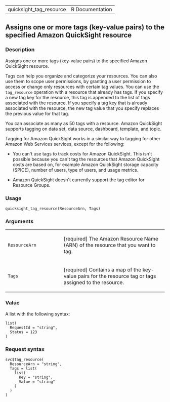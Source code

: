 <table style="width: 100%;">
<tbody>
<tr class="odd">
<td>quicksight_tag_resource</td>
<td style="text-align: right;">R Documentation</td>
</tr>
</tbody>
</table>

## Assigns one or more tags (key-value pairs) to the specified Amazon QuickSight resource

### Description

Assigns one or more tags (key-value pairs) to the specified Amazon
QuickSight resource.

Tags can help you organize and categorize your resources. You can also
use them to scope user permissions, by granting a user permission to
access or change only resources with certain tag values. You can use the
`tag_resource` operation with a resource that already has tags. If you
specify a new tag key for the resource, this tag is appended to the list
of tags associated with the resource. If you specify a tag key that is
already associated with the resource, the new tag value that you specify
replaces the previous value for that tag.

You can associate as many as 50 tags with a resource. Amazon QuickSight
supports tagging on data set, data source, dashboard, template, and
topic.

Tagging for Amazon QuickSight works in a similar way to tagging for
other Amazon Web Services services, except for the following:

-   You can't use tags to track costs for Amazon QuickSight. This isn't
    possible because you can't tag the resources that Amazon QuickSight
    costs are based on, for example Amazon QuickSight storage capacity
    (SPICE), number of users, type of users, and usage metrics.

-   Amazon QuickSight doesn't currently support the tag editor for
    Resource Groups.

### Usage

    quicksight_tag_resource(ResourceArn, Tags)

### Arguments

<table>
<colgroup>
<col style="width: 35%" />
<col style="width: 65%" />
</colgroup>
<tbody>
<tr class="odd">
<td><code
id="quicksight_tag_resource_:_ResourceArn">ResourceArn</code></td>
<td><p>[required] The Amazon Resource Name (ARN) of the resource that
you want to tag.</p></td>
</tr>
<tr class="even">
<td><code id="quicksight_tag_resource_:_Tags">Tags</code></td>
<td><p>[required] Contains a map of the key-value pairs for the resource
tag or tags assigned to the resource.</p></td>
</tr>
</tbody>
</table>

### Value

A list with the following syntax:

    list(
      RequestId = "string",
      Status = 123
    )

### Request syntax

    svc$tag_resource(
      ResourceArn = "string",
      Tags = list(
        list(
          Key = "string",
          Value = "string"
        )
      )
    )
